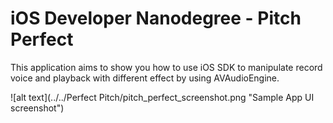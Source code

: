 # iOS Developer Nanodegree - Pitch Perfect 
This application aims to show you how to use iOS SDK to manipulate record voice and playback with different effect by using AVAudioEngine.

![alt text](../../Perfect Pitch/pitch_perfect_screenshot.png "Sample App UI screenshot")